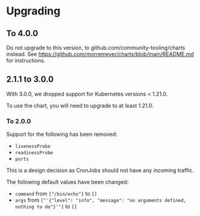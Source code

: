 # Upgrading

## To 4.0.0

Do not upgrade to this version, to github.com/community-tooling/charts instead.
See https://github.com/morremeyer/charts/blob/main/README.md for instructions.

## 2.1.1 to 3.0.0

With 3.0.0, we dropped support for Kubernetes versions < 1.21.0.

To use the chart, you will need to upgrade to at least 1.21.0.

### To 2.0.0

Support for the following has been removed:

- `livenessProbe`
- `readinessProbe`
- `ports`

This is a design decision as CronJobs should not have any incoming traffic.

The following default values have been changed:

- `command` from `["/bin/echo"]` to `[]`
- `args` from `["'{"level": "info", "message": "no arguments defined, nothing to do"}'"]` to `[]`
